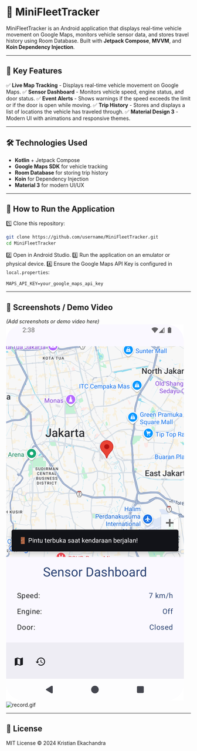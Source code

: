 # 🚗 MiniFleetTracker
MiniFleetTracker is an Android application that displays real-time vehicle movement on Google Maps, monitors vehicle sensor data, and stores travel history using Room Database. Built with **Jetpack Compose**, **MVVM**, and **Koin Dependency Injection**.

---

## 📌 Key Features
✅ **Live Map Tracking** - Displays real-time vehicle movement on Google Maps.
✅ **Sensor Dashboard** - Monitors vehicle speed, engine status, and door status.
✅ **Event Alerts** - Shows warnings if the speed exceeds the limit or if the door is open while moving.
✅ **Trip History** - Stores and displays a list of locations the vehicle has traveled through.
✅ **Material Design 3** - Modern UI with animations and responsive themes.

---

## 🛠 Technologies Used
- **Kotlin** + Jetpack Compose
- **Google Maps SDK** for vehicle tracking
- **Room Database** for storing trip history
- **Koin** for Dependency Injection
- **Material 3** for modern UI/UX

---

## 🚀 How to Run the Application
1️⃣ Clone this repository:
```sh
git clone https://github.com/username/MiniFleetTracker.git
cd MiniFleetTracker
```
2️⃣ Open in Android Studio.
3️⃣ Run the application on an emulator or physical device.
4️⃣ Ensure the Google Maps API Key is configured in `local.properties`:
```properties
MAPS_API_KEY=your_google_maps_api_key
```

---

## 📸 Screenshots / Demo Video
*(Add screenshots or demo video here)*
![img.png](ss1.png)
![record.gif](record.gif)

---

## 📜 License
MIT License © 2024 Kristian Ekachandra

